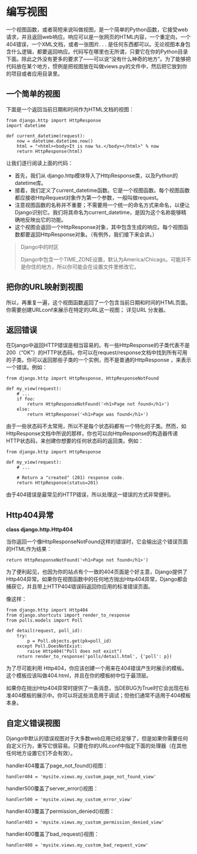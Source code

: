 # 编写视图 #

一个视图函数，或者简短来说叫做视图，是一个简单的Python函数，它接受web请求，并且返回web响应。响应可以是一张网页的HTML内容，一个重定向，一个404错误，一个XML文档，或者一张图片. . . 是任何东西都可以。无论视图本身包含什么逻辑，都要返回响应。代码写在哪里也无所谓，只要它在你的Python目录下面。除此之外没有更多的要求了——可以说“没有什么神奇的地方”。为了能够把代码放在某个地方，惯例是把视图放在叫做views.py的文件中，然后把它放到你的项目或者应用目录里。

## 一个简单的视图 ##

下面是一个返回当前日期和时间作为HTML文档的视图：

```
from django.http import HttpResponse
import datetime

def current_datetime(request):
    now = datetime.datetime.now()
    html = "<html><body>It is now %s.</body></html>" % now
    return HttpResponse(html)
```

让我们逐行阅读上面的代码：

+ 首先，我们从 django.http模块导入了HttpResponse类，以及Python的datetime库。
+ 接着，我们定义了current_datetime函数。它是一个视图函数。每个视图函数都应接收HttpRequest对象作为第一个参数，一般叫做request。
+ 注意视图函数的名称并不重要；不需要用一个统一的命名方式来命名，以便让Django识别它。我们将其命名为current_datetime，是因为这个名称能够精确地反映出它的功能。
+ 这个视图会返回一个HttpResponse对象，其中包含生成的响应。每个视图函数都要返回HttpResponse对象。（有例外，我们接下来会讲。）

> Django中的时区
> 
> Django中包含一个TIME_ZONE设置，默认为America/Chicago。可能并不是你住的地方，所以你可能会在设置文件里修改它。

## 把你的URL映射到视图 ##

所以，再重复一遍，这个视图函数返回了一个包含当前日期和时间的HTML页面。你需要创建URLconf来展示在特定的URL这一视图； 详见URL 分发器。

## 返回错误 ##

在Django中返回HTTP错误是相当容易的。有一些HttpResponse的子类代表不是200（“OK”）的HTTP状态码。你可以在request/response文档中找到所有可用的子类。你可以返回那些子类的一个实例，而不是普通的HttpResponse ，来表示一个错误。例如：

```
from django.http import HttpResponse, HttpResponseNotFound

def my_view(request):
    # ...
    if foo:
        return HttpResponseNotFound('<h1>Page not found</h1>')
    else:
        return HttpResponse('<h1>Page was found</h1>')
```

由于一些状态码不太常用，所以不是每个状态码都有一个特化的子类。然而，如HttpResponse文档中所说的那样，你也可以向HttpResponse的构造器传递HTTP状态码，来创建你想要的任何状态码的返回类。例如：

```
from django.http import HttpResponse

def my_view(request):
    # ...

    # Return a "created" (201) response code.
    return HttpResponse(status=201)
```

由于404错误是最常见的HTTP错误，所以处理这一错误的方式非常便利。

## Http404异常 ##

**class django.http.Http404**

当你返回一个像HttpResponseNotFound这样的错误时，它会输出这个错误页面的HTML作为结果：

```
return HttpResponseNotFound('<h1>Page not found</h1>')
```

为了便利起见，也因为你的站点有个一致的404页面是个好主意，Django提供了Http404异常。如果你在视图函数中的任何地方抛出Http404异常，Django都会捕获它，并且带上HTTP404错误码返回你应用的标准错误页面。

像这样：

```
from django.http import Http404
from django.shortcuts import render_to_response
from polls.models import Poll

def detail(request, poll_id):
    try:
        p = Poll.objects.get(pk=poll_id)
    except Poll.DoesNotExist:
        raise Http404("Poll does not exist")
    return render_to_response('polls/detail.html', {'poll': p})
```

为了尽可能利用 Http404，你应该创建一个用来在404错误产生时展示的模板。这个模板应该叫做404.html，并且在你的模板树中位于最顶层。

如果你在抛出Http404异常时提供了一条消息，当DEBUG为True时它会出现在标准404模板的展示中。你可以将这些消息用于调试；但他们通常不适用于404模板本身。

## 自定义错误视图 ##

Django中默认的错误视图对于大多数web应用已经足够了，但是如果你需要任何自定义行为，重写它很容易。只要在你的URLconf中指定下面的处理器（在其他任何地方设置它们不会有效）。

handler404覆盖了page_not_found()视图：

```
handler404 = 'mysite.views.my_custom_page_not_found_view'
```

handler500覆盖了server_error()视图：

```
handler500 = 'mysite.views.my_custom_error_view'
```

handler403覆盖了permission_denied()视图：

```
handler403 = 'mysite.views.my_custom_permission_denied_view'
```

handler400覆盖了bad_request()视图：

```
handler400 = 'mysite.views.my_custom_bad_request_view'
```
